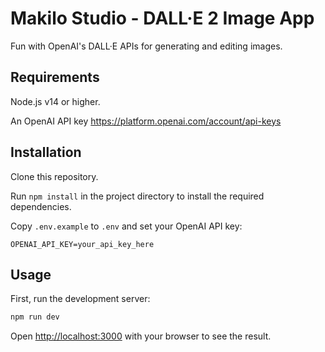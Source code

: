 # Makilo Studio - DALL·E 2 Image App

Fun with OpenAI's DALL·E APIs for generating and editing images.

## Requirements

Node.js v14 or higher.

An OpenAI API key https://platform.openai.com/account/api-keys

## Installation

Clone this repository.

Run `npm install` in the project directory to install the required dependencies.

Copy `.env.example` to `.env` and set your OpenAI API key:
```
OPENAI_API_KEY=your_api_key_here
```

## Usage

First, run the development server:

```bash
npm run dev
```

Open [http://localhost:3000](http://localhost:3000) with your browser to see the result.
